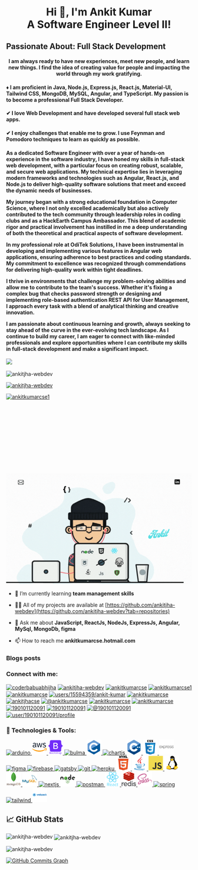 <!-- [![Masterhead align="center"](https://github.com/ankitjha-webdev/ankitjha-webdev/blob/main/github_poster%20(1280%20%C3%97%20550%20px).png)](https://ankitkumar.codes)
 -->
<h1 align="center">Hi 👋, I'm Ankit Kumar </br>A Software Engineer Level II!</h1>
<h2>Passionate About: Full Stack Development</h2>

<h4 align="center">I am always ready to have new experiences, meet new people, and learn new things. I find the idea of creating value for people and impacting the world through my work gratifying.</h4>

<h4>♦ I am proficient in Java, Node.js, Express.js, React.js, Material-UI, Tailwind CSS, MongoDB, MySQL, Angular, and TypeScript. My passion is to become a professional Full Stack Developer.</h4>
<h4>✔ I love Web Development and have developed several full stack web apps.</h4>
<h4>✔ I enjoy challenges that enable me to grow. I use Feynman and Pomodoro techniques to learn as quickly as possible.</h4>

<h4>
 As a dedicated Software Engineer with over a year of hands-on experience in the software industry, I have honed my skills in full-stack web development, with a particular focus on creating robust, scalable, and secure web applications. My technical expertise lies in leveraging modern frameworks and technologies such as Angular, React.js, and Node.js to deliver high-quality software solutions that meet and exceed the dynamic needs of businesses.

My journey began with a strong educational foundation in Computer Science, where I not only excelled academically but also actively contributed to the tech community through leadership roles in coding clubs and as a HackEarth Campus Ambassador. This blend of academic rigor and practical involvement has instilled in me a deep understanding of both the theoretical and practical aspects of software development.

In my professional role at OdiTek Solutions, I have been instrumental in developing and implementing various features in Angular web applications, ensuring adherence to best practices and coding standards. My commitment to excellence was recognized through commendations for delivering high-quality work within tight deadlines.

I thrive in environments that challenge my problem-solving abilities and allow me to contribute to the team's success. Whether it's fixing a complex bug that checks password strength or designing and implementing role-based authentication REST API for User Management, I approach every task with a blend of analytical thinking and creative innovation.

I am passionate about continuous learning and growth, always seeking to stay ahead of the curve in the ever-evolving tech landscape. As I continue to build my career, I am eager to connect with like-minded professionals and explore opportunities where I can contribute my skills in full-stack development and make a significant impact.
</h4>

 <a href="https://www.github.com/ankitjha-webdev" target="_blank" rel="noreferrer"><img
src="https://img.shields.io/github/followers/ankitjha-webdev?logo=github&style=for-the-badge&color=2bbc8a&labelColor=1c1917" /></a>

<p align="left"> <img src="https://komarev.com/ghpvc/?username=ankitjha-webdev&label=Profile%20views&color=2bbc8a&style=for-the-badge" alt="ankitjha-webdev" /> </p>

<p align="left"> <a href="https://github.com/ryo-ma/github-profile-trophy"><img src="https://github-profile-trophy.vercel.app/?username=ankitjha-webdev" alt="ankitjha-webdev" /></a> </p>

<p align="left"> <a href="https://twitter.com/ankitkumarcse1" target="blank"><img src="https://img.shields.io/twitter/follow/ankitkumarcse1?logo=twitter&style=for-the-badge" alt="ankitkumarcse1" /></a> </p>
 <p align="center" style="margin-top:200px"> <img src="https://github.com/ankitjha-webdev/ankitjha-webdev/blob/main/github.gif" width="600px" height="300px" alt="ankitjha-webdev" /> </p>
<!-- - 🔭 I’m currently working on , Inventory Management System -->

- 🌱 I’m currently learning **team management skills**

- 👨‍💻 All of my projects are available at [https://github.com/ankitjha-webdev](https://github.com/ankitjha-webdev?tab=repositories)

<!-- - - 📝 I regularly write articles on [https://medium.com/@ankitkumarcse](https://medium.com/@ankitkumarcse)-->

- 💬 Ask me about **JavaScript, ReactJs, NodeJs, ExpressJs, Angular, MySql, MongoDb, figma**

- 📫 How to reach me **ankitkumarcse.hotmail.com**

<!-- -  - 📄 Know more about my experiences [ankitkumar.tech](https://ankitkumar.tech/)](ankitkumar.tech)-->

<!-- - - 📄 My Resume [Click Here!](https://github.com/ankitjha-webdev/ankitjha-webdev/blob/main/Ankit_Resume.pdf)-->

<!-- -  - ⚡ Fun fact **I think I am funny** -->


### Blogs posts
<!-- BLOG-POST-LIST:START -->
<!-- BLOG-POST-LIST:END -->

<h3 align="left">Connect with me:</h3>
<p align="left">
 <a href="https://ankitkumar.codes" target="blank"><img align="center" src="https://img.icons8.com/fluent/48/000000/internet.png" alt="coderbabuabhijha" height="30" width="40" /></a>
<a href="https://codepen.io/ankitjha-webdev" target="blank"><img align="center" src="https://raw.githubusercontent.com/rahuldkjain/github-profile-readme-generator/master/src/images/icons/Social/codepen.svg" alt="ankitjha-webdev" height="30" width="40" /></a>
<a href="https://dev.to/ankitkumarcse" target="blank"><img align="center" src="https://raw.githubusercontent.com/rahuldkjain/github-profile-readme-generator/master/src/images/icons/Social/devto.svg" alt="ankitkumarcse" height="30" width="40" /></a>
<a href="https://twitter.com/ankitkumarcse1" target="blank"><img align="center" src="https://raw.githubusercontent.com/rahuldkjain/github-profile-readme-generator/master/src/images/icons/Social/twitter.svg" alt="ankitkumarcse1" height="30" width="40" /></a>
<a href="https://linkedin.com/in/ankitkumarcse" target="blank"><img align="center" src="https://raw.githubusercontent.com/rahuldkjain/github-profile-readme-generator/master/src/images/icons/Social/linked-in-alt.svg" alt="ankitkumarcse" height="30" width="40" /></a>
<a href="https://stackoverflow.com/users/users/15594359/ankit-kumar" target="blank"><img align="center" src="https://raw.githubusercontent.com/rahuldkjain/github-profile-readme-generator/master/src/images/icons/Social/stack-overflow.svg" alt="users/15594359/ankit-kumar" height="30" width="40" /></a>
<a href="https://instagram.com/ankitkumarcse" target="blank"><img align="center" src="https://raw.githubusercontent.com/rahuldkjain/github-profile-readme-generator/master/src/images/icons/Social/instagram.svg" alt="ankitkumarcse" height="30" width="40" /></a>
<a href="https://dribbble.com/ankitjhacse" target="blank"><img align="center" src="https://raw.githubusercontent.com/rahuldkjain/github-profile-readme-generator/master/src/images/icons/Social/dribbble.svg" alt="ankitjhacse" height="30" width="40" /></a>
<a href="https://medium.com/@ankitkumarcse" target="blank"><img align="center" src="https://raw.githubusercontent.com/rahuldkjain/github-profile-readme-generator/master/src/images/icons/Social/medium.svg" alt="@ankitkumarcse" height="30" width="40" /></a>
<a href="https://www.codechef.com/users/ankitkumarcse" target="blank"><img align="center" src="https://cdn.jsdelivr.net/npm/simple-icons@3.1.0/icons/codechef.svg" alt="ankitkumarcse" height="30" width="40" /></a>
<a href="https://www.hackerrank.com/ankitkumarcse" target="blank"><img align="center" src="https://raw.githubusercontent.com/rahuldkjain/github-profile-readme-generator/master/src/images/icons/Social/hackerrank.svg" alt="ankitkumarcse" height="30" width="40" /></a>
<a href="https://codeforces.com/profile/190101120091" target="blank"><img align="center" src="https://raw.githubusercontent.com/rahuldkjain/github-profile-readme-generator/master/src/images/icons/Social/codeforces.svg" alt="190101120091" height="30" width="40" /></a>
<a href="https://www.leetcode.com/190101120091" target="blank"><img align="center" src="https://raw.githubusercontent.com/rahuldkjain/github-profile-readme-generator/master/src/images/icons/Social/leet-code.svg" alt="190101120091" height="30" width="40" /></a>
<a href="https://www.hackerearth.com/@190101120091" target="blank"><img align="center" src="https://raw.githubusercontent.com/rahuldkjain/github-profile-readme-generator/master/src/images/icons/Social/hackerearth.svg" alt="@190101120091" height="30" width="40" /></a>
<a href="https://auth.geeksforgeeks.org/user/user/190101120091/profile" target="blank"><img align="center" src="https://raw.githubusercontent.com/rahuldkjain/github-profile-readme-generator/master/src/images/icons/Social/geeks-for-geeks.svg" alt="user/190101120091/profile" height="30" width="40" /></a>
</p>

<h3 align="left">🔧 Technologies & Tools:</h3>
 
<p align="left"> <a href="https://www.arduino.cc/" target="_blank" rel="noreferrer"> <img src="https://cdn.worldvectorlogo.com/logos/arduino-1.svg" alt="arduino" width="40" height="40"/> </a> <a href="https://aws.amazon.com" target="_blank" rel="noreferrer"> <img src="https://raw.githubusercontent.com/devicons/devicon/master/icons/amazonwebservices/amazonwebservices-original-wordmark.svg" alt="aws" width="40" height="40"/> </a> <a href="https://getbootstrap.com" target="_blank" rel="noreferrer"> <img src="https://raw.githubusercontent.com/devicons/devicon/master/icons/bootstrap/bootstrap-plain-wordmark.svg" alt="bootstrap" width="40" height="40"/> </a> <a href="https://bulma.io/" target="_blank" rel="noreferrer"> <img src="https://raw.githubusercontent.com/gilbarbara/logos/804dc257b59e144eaca5bc6ffd16949752c6f789/logos/bulma.svg" alt="bulma" width="40" height="40"/> </a> <a href="https://www.cprogramming.com/" target="_blank" rel="noreferrer"> <img src="https://raw.githubusercontent.com/devicons/devicon/master/icons/c/c-original.svg" alt="c" width="40" height="40"/> </a> <a href="https://www.chartjs.org" target="_blank" rel="noreferrer"> <img src="https://www.chartjs.org/media/logo-title.svg" alt="chartjs" width="40" height="40"/> </a> <a href="https://www.w3schools.com/cpp/" target="_blank" rel="noreferrer"> <img src="https://raw.githubusercontent.com/devicons/devicon/master/icons/cplusplus/cplusplus-original.svg" alt="cplusplus" width="40" height="40"/> </a> <a href="https://www.w3schools.com/css/" target="_blank" rel="noreferrer"> <img src="https://raw.githubusercontent.com/devicons/devicon/master/icons/css3/css3-original-wordmark.svg" alt="css3" width="40" height="40"/> </a> <a href="https://expressjs.com" target="_blank" rel="noreferrer"> <img src="https://raw.githubusercontent.com/devicons/devicon/master/icons/express/express-original-wordmark.svg" alt="express" width="40" height="40"/> </a> <a href="https://www.figma.com/" target="_blank" rel="noreferrer"> <img src="https://www.vectorlogo.zone/logos/figma/figma-icon.svg" alt="figma" width="40" height="40"/> </a> <a href="https://firebase.google.com/" target="_blank" rel="noreferrer"> <img src="https://www.vectorlogo.zone/logos/firebase/firebase-icon.svg" alt="firebase" width="40" height="40"/> </a> <a href="https://www.gatsbyjs.com/" target="_blank" rel="noreferrer"> <img src="https://www.vectorlogo.zone/logos/gatsbyjs/gatsbyjs-icon.svg" alt="gatsby" width="40" height="40"/> </a> <a href="https://git-scm.com/" target="_blank" rel="noreferrer"> <img src="https://www.vectorlogo.zone/logos/git-scm/git-scm-icon.svg" alt="git" width="40" height="40"/> </a> <a href="https://heroku.com" target="_blank" rel="noreferrer"> <img src="https://www.vectorlogo.zone/logos/heroku/heroku-icon.svg" alt="heroku" width="40" height="40"/> </a> <a href="https://www.w3.org/html/" target="_blank" rel="noreferrer"> <img src="https://raw.githubusercontent.com/devicons/devicon/master/icons/html5/html5-original-wordmark.svg" alt="html5" width="40" height="40"/> </a> <a href="https://www.java.com" target="_blank" rel="noreferrer"> <img src="https://raw.githubusercontent.com/devicons/devicon/master/icons/java/java-original.svg" alt="java" width="40" height="40"/> </a> <a href="https://developer.mozilla.org/en-US/docs/Web/JavaScript" target="_blank" rel="noreferrer"> <img src="https://raw.githubusercontent.com/devicons/devicon/master/icons/javascript/javascript-original.svg" alt="javascript" width="40" height="40"/> </a> <a href="https://www.linux.org/" target="_blank" rel="noreferrer"> <img src="https://raw.githubusercontent.com/devicons/devicon/master/icons/linux/linux-original.svg" alt="linux" width="40" height="40"/> </a> <a href="https://www.mongodb.com/" target="_blank" rel="noreferrer"> <img src="https://raw.githubusercontent.com/devicons/devicon/master/icons/mongodb/mongodb-original-wordmark.svg" alt="mongodb" width="40" height="40"/> </a> <a href="https://www.mysql.com/" target="_blank" rel="noreferrer"> <img src="https://raw.githubusercontent.com/devicons/devicon/master/icons/mysql/mysql-original-wordmark.svg" alt="mysql" width="40" height="40"/> </a> <a href="https://nextjs.org/" target="_blank" rel="noreferrer"> <img src="https://cdn.worldvectorlogo.com/logos/nextjs-2.svg" alt="nextjs" width="40" height="40"/> </a> <a href="https://nodejs.org" target="_blank" rel="noreferrer"> <img src="https://raw.githubusercontent.com/devicons/devicon/master/icons/nodejs/nodejs-original-wordmark.svg" alt="nodejs" width="40" height="40"/> </a> <a href="https://postman.com" target="_blank" rel="noreferrer"> <img src="https://www.vectorlogo.zone/logos/getpostman/getpostman-icon.svg" alt="postman" width="40" height="40"/> </a> <a href="https://reactjs.org/" target="_blank" rel="noreferrer"> <img src="https://raw.githubusercontent.com/devicons/devicon/master/icons/react/react-original-wordmark.svg" alt="react" width="40" height="40"/> </a> <a href="https://redis.io" target="_blank" rel="noreferrer"> <img src="https://raw.githubusercontent.com/devicons/devicon/master/icons/redis/redis-original-wordmark.svg" alt="redis" width="40" height="40"/> </a> <a href="https://sass-lang.com" target="_blank" rel="noreferrer"> <img src="https://raw.githubusercontent.com/devicons/devicon/master/icons/sass/sass-original.svg" alt="sass" width="40" height="40"/> </a> <a href="https://spring.io/" target="_blank" rel="noreferrer"> <img src="https://www.vectorlogo.zone/logos/springio/springio-icon.svg" alt="spring" width="40" height="40"/> </a> <a href="https://tailwindcss.com/" target="_blank" rel="noreferrer"> <img src="https://www.vectorlogo.zone/logos/tailwindcss/tailwindcss-icon.svg" alt="tailwind" width="40" height="40"/> </a> <a href="https://webpack.js.org" target="_blank" rel="noreferrer"> <img src="https://raw.githubusercontent.com/devicons/devicon/d00d0969292a6569d45b06d3f350f463a0107b0d/icons/webpack/webpack-original-wordmark.svg" alt="webpack" width="40" height="40"/> </a> </p>

 ## &#x1f4c8; GitHub Stats

<p><img align="left" src="https://github-readme-stats.vercel.app/api/top-langs/?username=ankitjha-webdev&title_color=ffffff&text_color=c9cacc&icon_color=2bbc8a&bg_color=1d1f21" alt="ankitjha-webdev" /></p>

<p>&nbsp;<img align="center" src="https://github-readme-stats.vercel.app/api?username=ankitjha-webdev&show_icons=true&line_height=27&count_private=true&title_color=ffffff&text_color=c9cacc&icon_color=2bbc8a&bg_color=1d1f21" alt="ankitjha-webdev" /></p>

<p><img align="center" src="https://github-readme-streak-stats.herokuapp.com?user=ankitjha-webdev&theme=dark&hide_border=true&date_format=M%20j%5B%2C%20Y%5D&background=1D1F21&border=2BBC8A&ring=2BBC8A&stroke=2BBC8A&fire=2BBC8A&currStreakNum=2BBC8A&sideNums=2BBC8A&currStreakLabel=C9CACC&sideLabels=C9CACC&dates=C9CACC" alt="ankitjha-webdev" /></p>
 
<a href="http://www.github.com/ankitjha-webdev"><img src="https://activity-graph.herokuapp.com/graph?username=ankitjha-webdev&bg_color=1c1917&color=ffffff&line=2bbc8a&point=ffffff&area_color=1c1917&area=true&hide_border=true&custom_title=GitHub%20Commits%20Graph" alt="GitHub Commits Graph" /></a>

